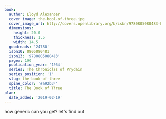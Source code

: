 ```yaml
---
book:
  author: Lloyd Alexander
  cover_image: the-book-of-three.jpg
  cover_image_url: http://covers.openlibrary.org/b/isbn/9780805080483-L.jpg
  dimensions:
    height: 20.0
    thickness: 1.5
    width: 14.5
  goodreads: '24780'
  isbn10: 0805080481
  isbn13: '9780805080483'
  pages: 190
  publication_year: '1964'
  series: The Chronicles of Prydain
  series_position: '1'
  slug: the-book-of-three
  spine_color: '#a92b34'
  title: The Book of Three
plan:
  date_added: '2019-02-19'
---
```


how generic can you get? let's find out
